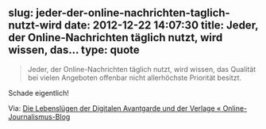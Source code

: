 slug: jeder-der-online-nachrichten-taglich-nutzt-wird
date: 2012-12-22 14:07:30
title: Jeder, der Online-Nachrichten täglich nutzt, wird wissen, das...
type: quote
---

> Jeder, der Online-Nachrichten täglich nutzt, wird wissen, das Qualität bei vielen Angeboten offenbar nicht allerhöchste Priorität besitzt.

Schade eigentlich!

 Via: [Die Lebenslügen der Digitalen Avantgarde und der Verlage « Online-Journalismus-Blog](http://onlinejournalismusblog.com/2012/12/12/die-lebenslugen-der-digitalen-aventgarde-und-der-verlage/)
